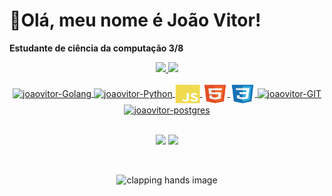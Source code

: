 # 🚀Olá, meu nome é João Vitor!

<strong> Estudante de ciência da computação 3/8 </strong>

<div align="center">
  <a href="https://github.com/joaovitormgv">
  <img height="150em" src="https://github-readme-stats.vercel.app/api?username=joaovitormgv&show_icons=true&theme=tokyonight&include_all_commits=true&count_private=true"/>
  <img height="150em" src="https://github-readme-stats.vercel.app/api/top-langs/?username=joaovitormgv&layout=compact&langs_count=7&theme=tokyonight"/>
</div>

 
 <div align="center" style="display: inline_block"><br>
   
  <img align="center" alt="joaovitor-Golang" height="30" width="40" src="https://cdn.jsdelivr.net/gh/devicons/devicon/icons/go/go-original.svg" />
  <img align="center" alt="joaovitor-Python" height="30" width="40" src="https://cdn.jsdelivr.net/gh/devicons/devicon/icons/python/python-original.svg" />
  <img align="center" alt="joaovitor-JS" height="30" width="40" src="https://raw.githubusercontent.com/devicons/devicon/master/icons/javascript/javascript-plain.svg">
  <img align="center" alt="joaovitor-HTML" height="30" width="40" src="https://raw.githubusercontent.com/devicons/devicon/master/icons/html5/html5-original.svg">
  <img align="center" alt="joaovitor-CSS" height="30" width="40" src="https://raw.githubusercontent.com/devicons/devicon/master/icons/css3/css3-original.svg">
  <img align="center" alt="joaovitor-GIT" height="30" width="40" src="https://cdn.jsdelivr.net/gh/devicons/devicon/icons/git/git-original.svg" />
  <img align="center" alt="joaovitor-postgres" height="30" width="40" src="https://cdn.jsdelivr.net/gh/devicons/devicon/icons/postgresql/postgresql-original.svg" />
  
</div>
  <br>
  
  <div align="center"> 
 
  <a href = "mailto:joaovitormgv05@gmail.com"><img src="https://img.shields.io/badge/-Gmail-%23333?style=for-the-badge&logo=gmail&logoColor=white" target="_blank"></a>
  <a href="https://www.linkedin.com/in/joaovitormgv/" target="_blank"><img src="https://img.shields.io/badge/-LinkedIn-%230077B5?style=for-the-badge&logo=linkedin&logoColor=white" target="_blank"></a>    
  </div>
  <br>  
  
<p align="center"><img src="https://user-images.githubusercontent.com/72631018/130673376-595be31b-0bbd-4c9b-8f24-568a5b4f602a.gif" alt="clapping hands image" width="24px" 



<!---
joaovitormgv/joaovitormgv is a ✨ special ✨ repository because its `README.md` (this file) appears on your GitHub profile.
You can click the Preview link to take a look at your changes.
--->
